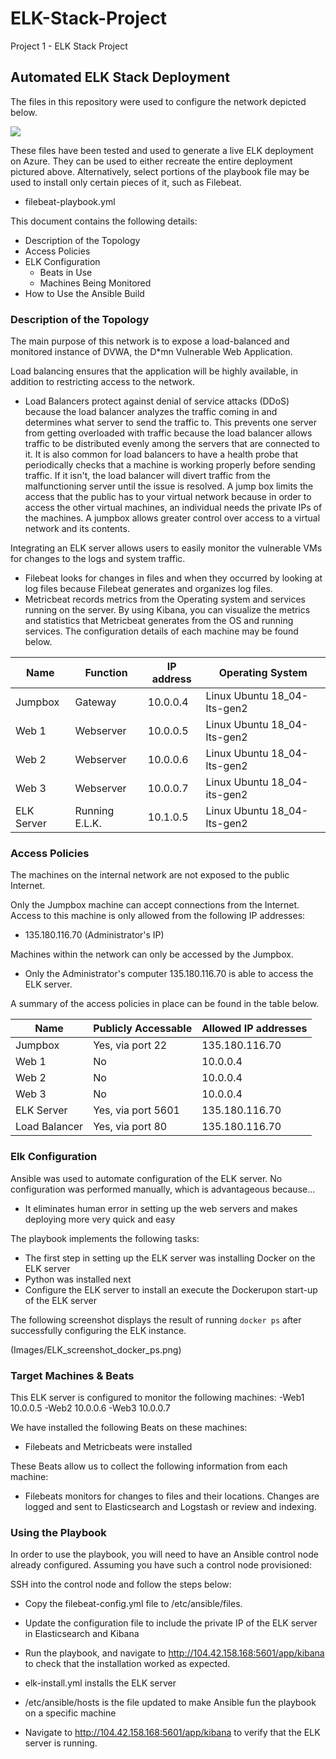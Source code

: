# ELK-Stack-Project
Project 1 - ELK Stack Project

## Automated ELK Stack Deployment

The files in this repository were used to configure the network depicted below.

![](/Diagrams/ELK_diagram.png)

These files have been tested and used to generate a live ELK deployment on Azure. They can be used to either recreate the entire deployment pictured above. Alternatively, select portions of the playbook file may be used to install only certain pieces of it, such as Filebeat.

  - filebeat-playbook.yml

This document contains the following details:
- Description of the Topology
- Access Policies
- ELK Configuration
  - Beats in Use
  - Machines Being Monitored
- How to Use the Ansible Build


### Description of the Topology

The main purpose of this network is to expose a load-balanced and monitored instance of DVWA, the D*mn Vulnerable Web Application.

Load balancing ensures that the application will be highly available, in addition to restricting access to the network.
- Load Balancers protect against denial of service attacks (DDoS) because the load balancer analyzes the traffic coming in and determines 
what server to send the traffic to. This prevents one server from getting overloaded with traffic because the load balancer allows traffic 
to be distributed evenly among the servers that are connected to it. It is also common for load balancers to have a health probe that 
periodically checks that a machine is working properly before sending traffic. If it isn't, the load balancer will divert traffic from the 
malfunctioning server until the issue is resolved. A jump box limits the access that the public has to your virtual network because in order 
to access the other virtual machines, an individual needs the private IPs of the machines. A jumpbox allows greater control over access to 
a virtual network and its contents.

Integrating an ELK server allows users to easily monitor the vulnerable VMs for changes to the logs and system traffic.
- Filebeat looks for changes in files and when they occurred by looking at log files because Filebeat generates and organizes log files.
-  Metricbeat records metrics from the Operating system and services running on the server. By using Kibana, you can 
visualize the metrics and statistics that Metricbeat generates from the OS and running services.
The configuration details of each machine may be found below.

| Name       | Function       | IP address | Operating System            |
|------------|----------------|------------|-----------------------------|
| Jumpbox    | Gateway        | 10.0.0.4   | Linux Ubuntu 18_04-lts-gen2 |
| Web 1      | Webserver      | 10.0.0.5   | Linux Ubuntu 18_04-lts-gen2 |
| Web 2      | Webserver      | 10.0.0.6   | Linux Ubuntu 18_04-lts-gen2 |
| Web 3      | Webserver      | 10.0.0.7   | Linux Ubuntu 18_04-its-gen2 |
| ELK Server | Running E.L.K. | 10.1.0.5   | Linux Ubuntu 18_04-lts-gen2 |

### Access Policies

The machines on the internal network are not exposed to the public Internet. 

Only the Jumpbox machine can accept connections from the Internet. Access to this machine is only allowed from the following IP addresses:
- 135.180.116.70 (Administrator's IP)

Machines within the network can only be accessed by the Jumpbox.
- Only the Administrator's computer 135.180.116.70 is able to access the ELK server.

A summary of the access policies in place can be found in the table below.

| Name          | Publicly Accessable | Allowed IP addresses |
|---------------|---------------------|----------------------|
| Jumpbox       | Yes, via port 22    | 135.180.116.70       |
| Web 1         | No                  | 10.0.0.4             |
| Web 2         | No                  | 10.0.0.4             |
| Web 3         | No                  | 10.0.0.4             |
| ELK Server    | Yes, via port 5601  | 135.180.116.70       |
| Load Balancer | Yes, via port 80    | 135.180.116.70       |

### Elk Configuration

Ansible was used to automate configuration of the ELK server. No configuration was performed manually, which is advantageous because...
- It eliminates human error in setting up the web servers and makes deploying more very quick and easy

The playbook implements the following tasks:
- The first step in setting up the ELK server was installing Docker on the ELK server
- Python was installed next
- Configure the ELK server to install an execute the Dockerupon start-up of the ELK server

The following screenshot displays the result of running `docker ps` after successfully configuring the ELK instance.

(Images/ELK_screenshot_docker_ps.png)

### Target Machines & Beats
This ELK server is configured to monitor the following machines:
-Web1 10.0.0.5
-Web2 10.0.0.6
-Web3 10.0.0.7

We have installed the following Beats on these machines:
- Filebeats and Metricbeats were installed 

These Beats allow us to collect the following information from each machine:
- Filebeats monitors for changes to files and their locations. Changes are logged and sent to Elasticsearch and Logstash or review and indexing.

### Using the Playbook
In order to use the playbook, you will need to have an Ansible control node already configured. Assuming you have such a control node provisioned: 

SSH into the control node and follow the steps below:
- Copy the filebeat-config.yml file to /etc/ansible/files.
- Update the configuration file to include the private IP of the ELK server in Elasticsearch and Kibana
- Run the playbook, and navigate to http://104.42.158.168:5601/app/kibana to check that the installation worked as expected.


- elk-install.yml installs the ELK server
- /etc/ansible/hosts is the file updated to make Ansible fun the playbook on a specific machine
- Navigate to http://104.42.158.168:5601/app/kibana to verify that the ELK server is running.

